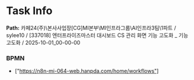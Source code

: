 # Task Info

**Path:** 카페24(주)\본사사업장\[CG]MI본부\MI인프라그룹\AI인프라3팀\1파트 / sylee10 / [337018] 엔터프라이즈마스터 대시보드 CS 관리 화면 기능 고도화 _ 기능 고도화 / 2025-10-01_00-00-00

### BPMN
- ["https://n8n-mi-064-web.hanpda.com/home/workflows"]

